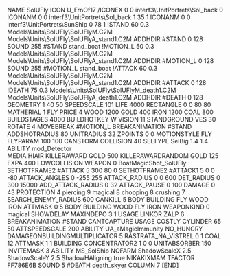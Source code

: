 NAME SolUFly
ICON U_FrnOf17
/ICONEX 0 0 interf3\UnitPortrets\Sol_back 0
ICONANM 0 0 interf3\UnitPortrets\Sol_back 1 35 1
ICONANM 0 0 interf3\UnitPortrets\SunShip 0 78 1
!STAND         60 0.3  Models\Units\SolUFly\SolUFlyM.C2M Models\Units\SolUFly\SolUFlyA_stand1.C2M
ADDHDIR #STAND 0 128
SOUND 255 #STAND stand_boat
!MOTION_L      50 0.3  Models\Units\SolUFly\SolUFlyM.C2M Models\Units\SolUFly\SolUFlyA_stand1.C2M
ADDHDIR #MOTION_L 0 128
SOUND 255 #MOTION_L stand_boat
!ATTACK      60 0.3  Models\Units\SolUFly\SolUFlyM.C2M Models\Units\SolUFly\SolUFlyA_stand1.C2M
ADDHDIR #ATTACK 0 128
!DEATH         75 0.3  Models\Units\SolUFly\SolUFlyM_death1.C2M Models\Units\SolUFly\SolUFlyA_death1.C2M
ADDHDIR #DEATH 0 128
GEOMETRY 1 40 50
SPEEDSCALE              101
LIFE     4000
RECTANGLE 0 0 80 80
MATHERIAL 1 FLY
PRICE 4 WOOD 1200 GOLD 400 IRON 1200 COAL 800
BUILDSTAGES 4000
BUILDHOTKEY		W
VISION 11
STANDGROUND
VES 30
ROTATE 4
MOVEBREAK #MOTION_L
BREAKANIMATION #STAND
ADDSHOTRADIUS 80
UNITRADIUS 32
ZPOINTS 0 0 
MOTIONSTYLE FLY
FLYPARAM 100 100
CANSTORM
COLLISION 40
SELTYPE SelBig 1.4 1.4	
ABILITY mod_Detector	
MEDIA HIAIR
KILLERAWARD             GOLD 500
KILLERAWARDRANDOM       GOLD 125
EXPA 400
LOWCOLLISION
WEAPON 0 BoatMagicShot_SolUFly
SETHOTFRAME2 #ATTACK 5 300 80 0
SETHOTFRAME2 #ATTACK1 5 0 0 -80
ATTACK_ANGLES		0 -255 255
ATTACK_RADIUS		0 0 600
DET_RADIUS		0 300 15000
ADD_ATTACK_RADIUS	0 32
ATTACK_PAUSE		0 100
DAMAGE                  0 43
PROTECTION 4 piercing 9 magical 8 chopping 8 crushing 7
SEARCH_ENEMY_RADIUS 600
CANKILL 	5 BODY BUILDING FLY WOOD IRON
ATTMASK 0 5 BODY BUILDING WOOD FLY IRON
WEAPONKIND 0 magical
SHOWDELAY
MAXINDEPO 3 1
USAGE LINKOR
ZALP 6
BREAKANIMATION #STAND
CANTCAPTURE
USAGE COSTLY
CYLINDER 65 50
ATTSPEEDSCALE 200
ABILITY	UA_aMagicImmunity
NO_HUNGRY
DAMAGEONBUILDINGMULTIPLICATOR 5
RASTRATA_NA_VISTREL 0 1 COAL 12
ATTMASK 1 1 BUILDING
CONCENTRATOR2 1   0 0
UNITABSORBER 150
INVITEMASK 3
ABILITY MS_SolShip
NOFARM
ShadowScaleX 2.5
ShadowScaleY 2.5
ShadowHAligning true
NIKAKIXMAM
TFACTOR FF786E6B
SOUND 5 #DEATH death_skyer
COLUMN 7
[END]
